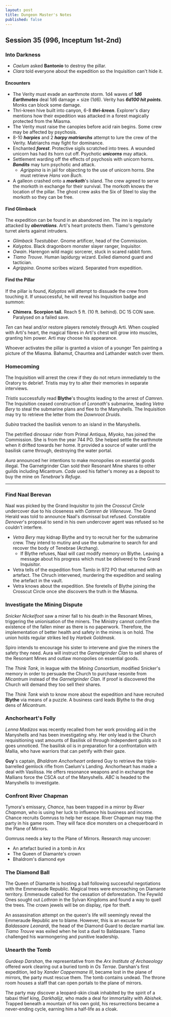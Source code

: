 ```yaml
---
layout: post
title: Dungeon Master's Notes
published: false
---
```


## **Session 35 (996, Inceptum 1st-2nd)**

### Into Darkness

- *Caelum* asked **Bantonio** to destroy the pillar.
- *Clara* told everyone about the expedition so the Inquisition can't hide it.

#### **Encounters**

- The Verity must evade an earthmote storm. 1d4 waves of ***1d6 Earthmotes*** deal 1d6 damage × size (1d6). Verity has ***6d100 hit points***. Monks can block some damage.
- Thri-kreen hive built into canyon, 6-8 ***thri-kreen***. Explorer's diary mentions how their expedition was attacked in a forest magically protected from the Miasma.
- The Verity must raise the canopies before acid rain begins. Some crew may be affected by psychosis.
- 8-10 ***harpies*** and 2 ***harpy matriarchs*** attempt to lure the crew of the Verity. Matriarchs may fight for dominance.
- Enchanted ***forest***. Protective sigils scratched into trees. A wounded unicorn has had its horn cut off. Psychotic ***unicorns*** may attack.
- Settlement warding off the effects of psychosis with unicorn horns. ***Bandits*** may turn psychotic and attack.
  - *Agrippina* is in jail for objecting to the use of unicorn horns. She must retrieve *Hans von Buch*.
- A galleon crashed onto a ***morkoth***'s island. The crew agreed to serve the morkoth in exchange for their survival. The morkoth knows the location of the pillar. The ghost crew asks the Six of Steel to slay the morkoth so they can be free.

#### **Find Glimback**

The expedition can be found in an abandoned inn. The inn is regularly attacked by ***aberrations***. Arti's heart protects them. Tiamo's gemstone turret alerts against intruders.

- *Glimback Toestubber*. Gnome artificer, head of the Commission.
- *Kalyptos*. Black dragonborn monster slayer ranger, Inquisitor.
- *Owain*. Harengon wild magic sorcerer, stuck in scared rabbit form.
- *Tiamo Trouve*. Human lapidurgy wizard. Exiled diamond guard and tactician.
- *Agrippina*. Gnome scribes wizard. Separated from expedition.

#### **Find the Pillar**

If the pillar is found, *Kalyptos* will attempt to dissuade the crew from touching it. If unsuccessful, he will reveal his Inquisition badge and summon:

- **Chimera**. **Scorpion tail.** Reach 5 ft. (10 ft. behind). DC 15 CON save. Paralysed on a failed save.

*Ten* can heal and/or restore players remotely through Arti. When coupled with Arti's heart, the magical fibres in Arti's chest will grow into muscles, granting him power. Arti may choose his appearance.

Whoever activates the pillar is granted a vision of a younger Ten painting a picture of the Miasma. Bahamut, Chauntea and Lathander watch over them.

### Homecoming

The Inquisition will arrest the crew if they do not return immediately to the Oratory to debrief. Tristis may try to alter their memories in separate interviews.

*Tristis* successfully read **Blythe**'s thoughts leading to the arrest of *Camren*. The Inquisition ceased construction of *Loronath*'s submarine, leading *Vetra Bery* to steal the submarine plans and flee to the Manyshells. The Inquisition may try to retrieve the letter from the *Dawnroot Druids*.

*Subira* tracked the basilisk venom to an island in the Manyshells.

The petrified dinosaur rider from Primal Antiqua, *Miyoko*, has joined the Commission. She is from the year 744 PO. She helped settle the earthmote when it drifted towards her home. It provided a source of water until the basilisk came through, destroying the water portal.

*Aura* announced her intentions to make monopolies on essential goods illegal. The Garnetgrinder Clan sold their Resonant Mine shares to other guilds including Micantrum. *Cade* used his father's money as a deposit to buy the mine on *Tenebrae's Refuge*.

---

### Find Naal Berevan

Naal was picked by the Grand Inquisitor to join the *Crosscut Circle* undercover due to his closeness with *Camren de Villeneuve*. The Grand Herald was told to announce Naal's dismissal but refused. Constable *Denover*'s proposal to send in his own undercover agent was refused so he couldn't interfere.

- *Vetra Bery* may kidnap Blythe and try to recruit her for the submarine crew. They intend to mutiny and use the submarine to search for and recover the body of Tenebrae (Arzhang).
  - If Blythe refuses, Naal will cast modify memory on Blythe. Leaving a message about his progress which must be delivered to the Grand Inquisitor.
- Vetra tells of the expedition from Tamlo in 972 PO that returned with an artefact. The Chruch intervened, murdering the expedition and sealing the artefact in the vault.
- Vetra knows about the expedition. She foretells of Blythe joining the Crosscut Circle once she discovers the truth in the Miasma.

### Investigate the Mining Dispute

*Snicker Nickelfoot* saw a miner fall to his death in the Resonant Mines, triggering the unionisation of the miners. The Ministry cannot confirm the existence of the fallen miner as there is no paperwork. Therefore, the implementation of better health and safety in the mines is on hold. The union holds regular strikes led by *Harbek Goldmask*.

Spiro intends to encourage his sister to intervene and give the miners the safety they need. Aura will instruct the *Garnetgrinder Clan* to sell shares of the Resonant Mines and outlaw monopolies on essential goods.

The *Think Tank*, in league with the *Mining Consortium*, modified Snicker's memory in order to persuade the Church to purchase resonite from *Micantrum* instead of the *Garnetgrinder Clan*. If proof is discovered the Church will demand they too sell their shares.

The *Think Tank* wish to know more about the expedition and have recruited **Blythe** via means of a puzzle. A business card leads Blythe to the drug dens of *Micantrum*.

### Anchorheart's Folly

*Lenna Madizos* was recently recalled from her work providing aid in the Manyshells and has been investigating why. Her only lead is the Church requisitioning vast amounts of Basilisk oil through independent guilds so it goes unnoticed. The basilisk oil is in preparation for a confrontation with Mallia, who have warriors that can petrify with their gaze.

**Guy**'s captain, *Bhaldrom Anchorheart* ordered Guy to retrieve the triple-barrelled gemlock rifle from Caelum's Landing. Anchorheart has made a deal with Vasilissa. He offers resonance weapons and in exchange the Mallians force the CSCA out of the Manyshells. *ABC* is headed to the Manyshells to investigate.

### Confront River Chapman

Tymora's emissary, *Chance*, has been trapped in a mirror by *River Chapman*, who is using her luck to influence his business and income. Chance recruits Gomruss to help her escape. River Chapman may trap the party in his game room. They will face dice monsters on a chequerboard in the Plane of Mirrors.

Gomruss needs a key to the Plane of Mirrors. Research may uncover:
- An artefact buried in a tomb in Arx
- The Queen of Diamante's crown
- Bhaldrom's diamond eye

### The Diamond Ball

The Queen of Diamante is hosting a ball following successful negotiations with the Emmeraude Republic. Magical trees were encroaching on Diamante territory. Emmeraude called for the cessation of deforestation. The Feywild Ones sought out *Lothran* in the Sylvan Kingdoms and found a way to quell the trees. The crown jewels will be on display, ripe for theft.

An assassination attempt on the queen's life will seemingly reveal the Emmeraude Republic are to blame. However, this is an excuse for *Baldassare Leonardi*, the head of the Diamond Guard to declare martial law. *Tiamo Trouve* was exiled when he lost a duel to Baldassare. Tiamo challenged his warmongering and punitive leadership.

### Unearth the Tomb

*Gurdeep Darshan*, the representative from the *Arx Institute of Archaeology* offered work clearing out a buried tomb in *Os Terrae*. Darshan's first expedition, led by *Xander Coppermane III*, became lost in the plane of mirrors, the party must rescue them. The tomb contains undead. The throne room houses a staff that can open portals to the plane of mirrors.

The party may discover a leopard-skin cloak inhabited by the spirit of a tabaxi thief king, *Darkhalijz*, who made a deal for immortality with *Abishek*. Trapped beneath a mountain of his own gold, his resurrections became a never-ending cycle, earning him a half-life as a cloak.
